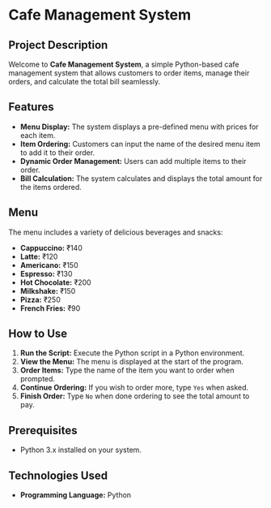 # Cafe Management System

## Project Description

Welcome to **Cafe Management System**, a simple Python-based cafe management system that allows customers to order items, manage their orders, and calculate the total bill seamlessly.

## Features

- **Menu Display:** The system displays a pre-defined menu with prices for each item.
- **Item Ordering:** Customers can input the name of the desired menu item to add it to their order.
- **Dynamic Order Management:** Users can add multiple items to their order.
- **Bill Calculation:** The system calculates and displays the total amount for the items ordered.

## Menu

The menu includes a variety of delicious beverages and snacks:

- **Cappuccino:** ₹140
- **Latte:** ₹120
- **Americano:** ₹150
- **Espresso:** ₹130
- **Hot Chocolate:** ₹200
- **Milkshake:** ₹150
- **Pizza:** ₹250
- **French Fries:** ₹90

## How to Use

1. **Run the Script:** Execute the Python script in a Python environment.
2. **View the Menu:** The menu is displayed at the start of the program.
3. **Order Items:** Type the name of the item you want to order when prompted.
4. **Continue Ordering:** If you wish to order more, type `Yes` when asked.
5. **Finish Order:** Type `No` when done ordering to see the total amount to pay.

## Prerequisites

- Python 3.x installed on your system.

## Technologies Used

- **Programming Language:** Python
